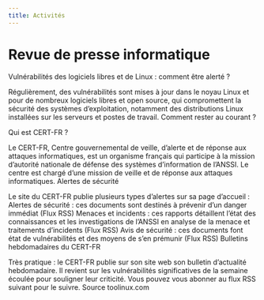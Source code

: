 ```yaml
---
title: Activités
---
```

# Revue de presse informatique


Vulnérabilités des logiciels libres et de Linux : comment être alerté ?



Régulièrement, des vulnérabilités sont mises à jour dans le noyau Linux et pour de nombreux logiciels libres et open source, qui compromettent la sécurité des systèmes d’exploitation, notamment des distributions Linux installées sur les serveurs et postes de travail. Comment rester au courant ?


Qui est CERT-FR ?

Le CERT-FR, Centre gouvernemental de veille, d’alerte et de réponse aux attaques informatiques, est un organisme français qui participe à la mission d’autorité nationale de défense des systèmes d’information de l’ANSSI. Le centre est chargé d’une mission de veille et de réponse aux attaques informatiques.
Alertes de sécurité

Le site du CERT-FR publie plusieurs types d’alertes sur sa page d’accueil :
Alertes de sécurité : ces documents sont destinés à prévenir d’un danger immédiat (Flux RSS)
Menaces et incidents : ces rapports détaillent l’état des connaissances et les investigations de l’ANSSI en analyse de la menace et traitements d’incidents (Flux RSS)
Avis de sécurité : ces documents font état de vulnérabilités et des moyens de s’en prémunir (Flux RSS)
Bulletins hebdomadaires du CERT-FR

Très pratique : le CERT-FR publie sur son site web son bulletin d’actualité hebdomadaire. Il revient sur les vulnérabilités significatives de la semaine écoulée pour souligner leur criticité. Vous pouvez vous abonner au flux RSS suivant pour le suivre.
Source toolinux.com
